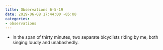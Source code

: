 ```yaml
---
title: Observations 6-5-19
date: 2019-06-08 17:44:00 -05:00
categories:
- observations
---
```


- In the span of thirty minutes, two separate bicyclists riding by me, both singing loudly and unabashedly.